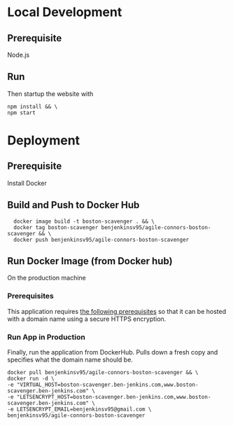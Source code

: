 # Local Development
## Prerequisite
Node.js

## Run
Then startup the website with 
```
npm install && \
npm start
```

# Deployment
## Prerequisite
Install Docker

## Build and Push to Docker Hub
```
  docker image build -t boston-scavenger . && \
  docker tag boston-scavenger benjenkinsv95/agile-connors-boston-scavenger && \
  docker push benjenkinsv95/agile-connors-boston-scavenger
```



## Run Docker Image (from Docker hub)
On the production machine

### Prerequisites
This application requires [the following prerequisites](https://github.com/benjenkinsv95/personal-website/blob/master/docker_nginx_prerequisites.md) so that it can be hosted with a domain name using a secure HTTPS encryption.

### Run App in Production
Finally, run the application from DockerHub. Pulls down a fresh copy and specifies what the domain name should be.
```
docker pull benjenkinsv95/agile-connors-boston-scavenger && \
docker run -d \
-e "VIRTUAL_HOST=boston-scavenger.ben-jenkins.com,www.boston-scavenger.ben-jenkins.com" \
-e "LETSENCRYPT_HOST=boston-scavenger.ben-jenkins.com,www.boston-scavenger.ben-jenkins.com" \
-e LETSENCRYPT_EMAIL=benjenkinsv95@gmail.com \
benjenkinsv95/agile-connors-boston-scavenger
```